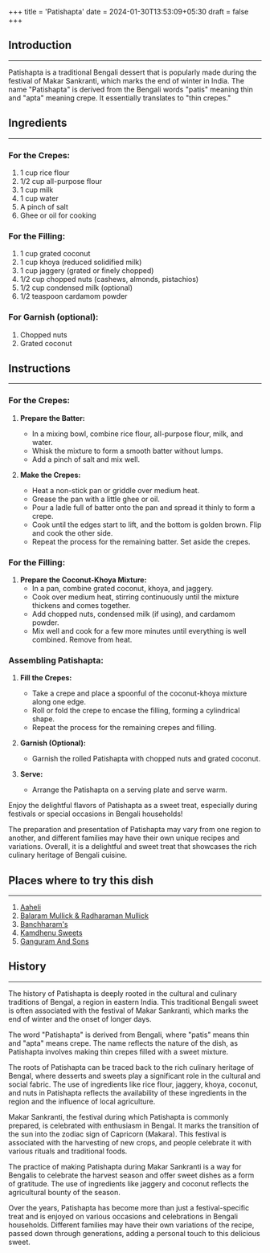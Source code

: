 +++
title = 'Patishapta'
date = 2024-01-30T13:53:09+05:30
draft = false
+++

## Introduction

---

Patishapta is a traditional Bengali dessert that is popularly made during the festival of Makar Sankranti, which marks the end of winter in India. The name "Patishapta" is derived from the Bengali words "patis" meaning thin and "apta" meaning crepe. It essentially translates to "thin crepes."

## Ingredients

---

### For the Crepes:

1. 1 cup rice flour
2. 1/2 cup all-purpose flour
3. 1 cup milk
4. 1 cup water
5. A pinch of salt
6. Ghee or oil for cooking

### For the Filling:

1. 1 cup grated coconut
2. 1 cup khoya (reduced solidified milk)
3. 1 cup jaggery (grated or finely chopped)
4. 1/2 cup chopped nuts (cashews, almonds, pistachios)
5. 1/2 cup condensed milk (optional)
6. 1/2 teaspoon cardamom powder

### For Garnish (optional):

1. Chopped nuts
2. Grated coconut

## Instructions

---

### For the Crepes:

1. **Prepare the Batter:**

   - In a mixing bowl, combine rice flour, all-purpose flour, milk, and water.
   - Whisk the mixture to form a smooth batter without lumps.
   - Add a pinch of salt and mix well.

2. **Make the Crepes:**
   - Heat a non-stick pan or griddle over medium heat.
   - Grease the pan with a little ghee or oil.
   - Pour a ladle full of batter onto the pan and spread it thinly to form a crepe.
   - Cook until the edges start to lift, and the bottom is golden brown. Flip and cook the other side.
   - Repeat the process for the remaining batter. Set aside the crepes.

### For the Filling:

1. **Prepare the Coconut-Khoya Mixture:**
   - In a pan, combine grated coconut, khoya, and jaggery.
   - Cook over medium heat, stirring continuously until the mixture thickens and comes together.
   - Add chopped nuts, condensed milk (if using), and cardamom powder.
   - Mix well and cook for a few more minutes until everything is well combined. Remove from heat.

### Assembling Patishapta:

1. **Fill the Crepes:**

   - Take a crepe and place a spoonful of the coconut-khoya mixture along one edge.
   - Roll or fold the crepe to encase the filling, forming a cylindrical shape.
   - Repeat the process for the remaining crepes and filling.

2. **Garnish (Optional):**

   - Garnish the rolled Patishapta with chopped nuts and grated coconut.

3. **Serve:**
   - Arrange the Patishapta on a serving plate and serve warm.

Enjoy the delightful flavors of Patishapta as a sweet treat, especially during festivals or special occasions in Bengali households!

The preparation and presentation of Patishapta may vary from one region to another, and different families may have their own unique recipes and variations. Overall, it is a delightful and sweet treat that showcases the rich culinary heritage of Bengali cuisine.

## Places where to try this dish

---

1. [Aaheli](https://maps.app.goo.gl/dSHCADTtgAeWFmDN6)
2. [Balaram Mullick & Radharaman Mullick](https://maps.app.goo.gl/1veMv4Z6Mn46mzEh6)
3. [Banchharam's](https://maps.app.goo.gl/4VSTjr4ZeCRAusoCA)
4. [Kamdhenu Sweets](https://maps.app.goo.gl/fUnreVjz7tHHrBdz9)
5. [Ganguram And Sons](https://maps.app.goo.gl/wBbQAJcG4bbiPLnM7)

## History

---

The history of Patishapta is deeply rooted in the cultural and culinary traditions of Bengal, a region in eastern India. This traditional Bengali sweet is often associated with the festival of Makar Sankranti, which marks the end of winter and the onset of longer days.

The word "Patishapta" is derived from Bengali, where "patis" means thin and "apta" means crepe. The name reflects the nature of the dish, as Patishapta involves making thin crepes filled with a sweet mixture.

The roots of Patishapta can be traced back to the rich culinary heritage of Bengal, where desserts and sweets play a significant role in the cultural and social fabric. The use of ingredients like rice flour, jaggery, khoya, coconut, and nuts in Patishapta reflects the availability of these ingredients in the region and the influence of local agriculture.

Makar Sankranti, the festival during which Patishapta is commonly prepared, is celebrated with enthusiasm in Bengal. It marks the transition of the sun into the zodiac sign of Capricorn (Makara). This festival is associated with the harvesting of new crops, and people celebrate it with various rituals and traditional foods.

The practice of making Patishapta during Makar Sankranti is a way for Bengalis to celebrate the harvest season and offer sweet dishes as a form of gratitude. The use of ingredients like jaggery and coconut reflects the agricultural bounty of the season.

Over the years, Patishapta has become more than just a festival-specific treat and is enjoyed on various occasions and celebrations in Bengali households. Different families may have their own variations of the recipe, passed down through generations, adding a personal touch to this delicious sweet.
